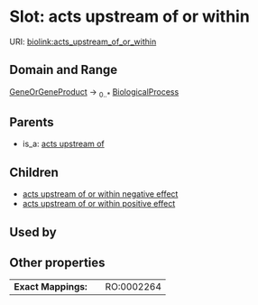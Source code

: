 
# Slot: acts upstream of or within




URI: [biolink:acts_upstream_of_or_within](https://w3id.org/biolink/vocab/acts_upstream_of_or_within)


## Domain and Range

[GeneOrGeneProduct](GeneOrGeneProduct.md) &#8594;  <sub>0..\*</sub> [BiologicalProcess](BiologicalProcess.md)

## Parents

 *  is_a: [acts upstream of](acts_upstream_of.md)

## Children

 *  [acts upstream of or within negative effect](acts_upstream_of_or_within_negative_effect.md)
 *  [acts upstream of or within positive effect](acts_upstream_of_or_within_positive_effect.md)

## Used by


## Other properties

|  |  |  |
| --- | --- | --- |
| **Exact Mappings:** | | RO:0002264 |

